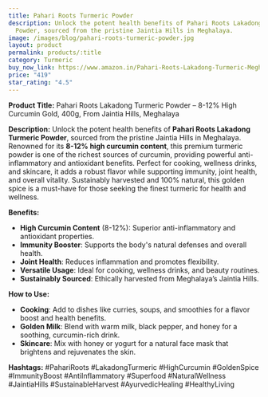 ```yaml
---
title: Pahari Roots Turmeric Powder
description: Unlock the potent health benefits of Pahari Roots Lakadong Turmeric
  Powder, sourced from the pristine Jaintia Hills in Meghalaya.
image: /images/blog/pahari-roots-turmeric-powder.jpg
layout: product
permalink: products/:title
category: Turmeric
buy_now_link: https://www.amazon.in/Pahari-Roots-Lakadong-Turmeric-Meghalaya/dp/B085GHHKVC/ref=sr_1_10?crid=1IBX4K52DVNNJ&tag=ayushmonk-21
price: "419"
star_rating: "4.5"
---
```

**Product Title:** Pahari Roots Lakadong Turmeric Powder – 8-12% High Curcumin Gold, 400g, From Jaintia Hills, Meghalaya

**Description:**
Unlock the potent health benefits of **Pahari Roots Lakadong Turmeric Powder**, sourced from the pristine Jaintia Hills in Meghalaya. Renowned for its **8-12% high curcumin content**, this premium turmeric powder is one of the richest sources of curcumin, providing powerful anti-inflammatory and antioxidant benefits. Perfect for cooking, wellness drinks, and skincare, it adds a robust flavor while supporting immunity, joint health, and overall vitality. Sustainably harvested and 100% natural, this golden spice is a must-have for those seeking the finest turmeric for health and wellness.

**Benefits:**
- **High Curcumin Content** (8-12%): Superior anti-inflammatory and antioxidant properties.
- **Immunity Booster**: Supports the body's natural defenses and overall health.
- **Joint Health**: Reduces inflammation and promotes flexibility.
- **Versatile Usage**: Ideal for cooking, wellness drinks, and beauty routines.
- **Sustainably Sourced**: Ethically harvested from Meghalaya’s Jaintia Hills.

**How to Use:**
- **Cooking**: Add to dishes like curries, soups, and smoothies for a flavor boost and health benefits.
- **Golden Milk**: Blend with warm milk, black pepper, and honey for a soothing, curcumin-rich drink.
- **Skincare**: Mix with honey or yogurt for a natural face mask that brightens and rejuvenates the skin.

**Hashtags:**
#PahariRoots #LakadongTurmeric #HighCurcumin #GoldenSpice #ImmunityBoost #AntiInflammatory #Superfood #NaturalWellness #JaintiaHills #SustainableHarvest #AyurvedicHealing #HealthyLiving
